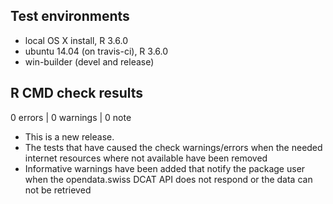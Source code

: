 ## Test environments
* local OS X install, R 3.6.0
* ubuntu 14.04 (on travis-ci), R 3.6.0
* win-builder (devel and release)

## R CMD check results

0 errors | 0 warnings | 0 note

* This is a new release.
* The tests that have caused the check warnings/errors when the needed internet resources where not available have been removed
* Informative warnings have been added that notify the package user when the opendata.swiss DCAT API does not respond or the data can not be retrieved
